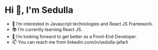 # Hi 👋, I'm Sedulla

- 👀 I’m interested in Javascript technologies and React JS Framework.
- 📚 I’m currently learning React JS.
- 🚀 I’m looking forward to get better as a Front-End Developer.
- 📫 You can reach me from linkedin.com/in/sedulla-jafarli

<!--
**Sedulla/Sedulla** is a ✨ _special_ ✨ repository because its `README.md` (this file) appears on your GitHub profile.

Here are some ideas to get you started:

- 🔭 I’m currently working on ...
-  ...
- 👯 I’m looking to collaborate on ...
- 🤔 I’m looking for help with ...
- 💬 Ask me about ...
- 📫 How to reach me: ...
- 😄 Pronouns: ...
- ⚡ Fun fact: ...
-->
